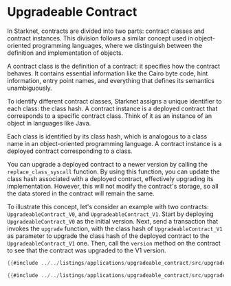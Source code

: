 # Upgradeable Contract

In Starknet, contracts are divided into two parts: contract classes and contract
instances. This division follows a similar concept used in object-oriented
programming languages, where we distinguish between the definition and implementation
of objects.

A contract class is the definition of a contract: it specifies how the contract
behaves. It contains essential information like the Cairo byte code, hint
information, entry point names, and everything that defines its semantics
unambiguously.

To identify different contract classes, Starknet assigns a unique identifier to each
class: the class hash. A contract instance is a deployed contract that corresponds to
a specific contract class. Think of it as an instance of an object in languages like
Java.

Each class is identified by its class hash, which is analogous to a class name in an object-oriented programming language. A contract instance is a deployed contract corresponding to a class.

You can upgrade a deployed contract to a newer version by calling the `replace_class_syscall` function. By using this function, you can update the class hash associated with a deployed contract, effectively upgrading its implementation. However, this will not modify the contract's storage, so all the data stored in the contract will remain the same.

To illustrate this concept, let's consider an example with two contracts: `UpgradeableContract_V0`, and `UpgradeableContract_V1`.
Start by deploying `UpgradeableContract_V0` as the initial version. Next, send a transaction that invokes the `upgrade` function, with the class hash of `UpgradeableContract_V1` as parameter to upgrade the class hash of the deployed contract to the `UpgradeableContract_V1` one. Then, call the `version` method on the contract to see that the contract was upgraded to the V1 version.

```rust
{{#include ../../listings/applications/upgradeable_contract/src/upgradeable_contract_v0.cairo:contract}}
```

```rust
{{#include ../../listings/applications/upgradeable_contract/src/upgradeable_contract_v1.cairo}}
```
